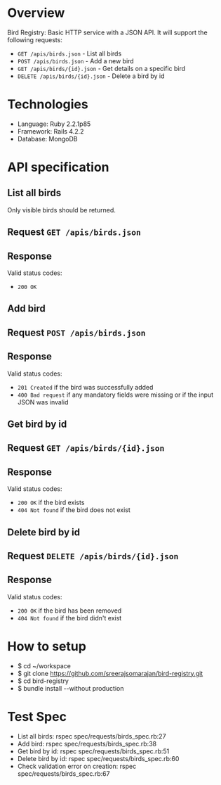 Overview
========
Bird Registry: Basic HTTP service with a JSON API. It will support the following requests:

 - `GET /apis/birds.json` - List all birds
 - `POST /apis/birds.json` - Add a new bird
 - `GET /apis/birds/{id}.json` - Get details on a specific bird
 - `DELETE /apis/birds/{id}.json` - Delete a bird by id

Technologies
============
 - Language: Ruby 2.2.1p85
 - Framework: Rails 4.2.2
 - Database: MongoDB

API specification
=================

List all birds
--------------
Only visible birds should be returned.

## Request `GET /apis/birds.json`

## Response

Valid status codes:

 - `200 OK`

Add bird
--------

## Request `POST /apis/birds.json`

## Response

Valid status codes:

 - `201 Created` if the bird was successfully added
 - `400 Bad request` if any mandatory fields were missing or if the input JSON was invalid

Get bird by id
--------------

## Request `GET /apis/birds/{id}.json`

## Response

Valid status codes:

 - `200 OK` if the bird exists
 - `404 Not found` if the bird does not exist

Delete bird by id
-----------------

## Request `DELETE /apis/birds/{id}.json`

## Response

Valid status codes:

 - `200 OK` if the bird has been removed
 - `404 Not found` if the bird didn't exist

How to setup
============

 - $ cd ~/workspace
 - $ git clone https://github.com/sreerajsomarajan/bird-registry.git
 - $ cd bird-registry
 - $ bundle install --without production

Test Spec
=========

 - List all birds: rspec spec/requests/birds_spec.rb:27
 - Add bird: rspec spec/requests/birds_spec.rb:38
 - Get bird by id: rspec spec/requests/birds_spec.rb:51
 - Delete bird by id: rspec spec/requests/birds_spec.rb:60
 - Check validation error on creation: rspec spec/requests/birds_spec.rb:67

